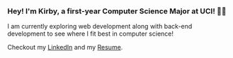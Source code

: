 ### **Hey! I'm Kirby, a first-year Computer Science Major at UCI!** 🐜🍴

I am currently exploring web development along with back-end development to see where I fit best in computer science! 

Checkout my [LinkedIn](https://www.linkedin.com/in/kammari/) and my [Resume](https://github.com/kirbster6/kirbster6/files/7835913/Kirby_Ammari_Resume_2021-2022.pdf).
<!--
**kirbster6/kirbster6** is a ✨ _special_ ✨ repository because its `README.md` (this file) appears on your GitHub profile.

Here are some ideas to get you started:
[Kirby_Ammari_Resume_2021-2022.pdf](https://github.com/kirbster6/kirbster6/files/7835913/Kirby_Ammari_Resume_2021-2022.pdf)

- 🔭 I’m currently working on ...
- 🌱 I’m currently learning ...
- 👯 I’m looking to collaborate on ...
- 🤔 I’m looking for help with ...
- 💬 Ask me about ...
- 📫 How to reach me: ...
- 😄 Pronouns: ...
- ⚡ Fun fact: ...
-->
